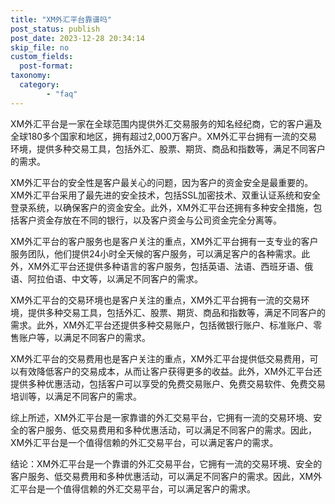 ```yaml
---
title: "XM外汇平台靠谱吗"
post_status: publish
post_date: 2023-12-28 20:34:14
skip_file: no
custom_fields: 
  post-format: 
taxonomy:
  category:
        - "faq"
---
```


XM外汇平台是一家在全球范围内提供外汇交易服务的知名经纪商，它的客户遍及全球180多个国家和地区，拥有超过2,000万客户。XM外汇平台拥有一流的交易环境，提供多种交易工具，包括外汇、股票、期货、商品和指数等，满足不同客户的需求。

XM外汇平台的安全性是客户最关心的问题，因为客户的资金安全是最重要的。XM外汇平台采用了最先进的安全技术，包括SSL加密技术、双重认证系统和安全登录系统，以确保客户的资金安全。此外，XM外汇平台还拥有多种安全措施，包括客户资金存放在不同的银行，以及客户资金与公司资金完全分离等。

XM外汇平台的客户服务也是客户关注的重点，XM外汇平台拥有一支专业的客户服务团队，他们提供24小时全天候的客户服务，可以满足客户的各种需求。此外，XM外汇平台还提供多种语言的客户服务，包括英语、法语、西班牙语、俄语、阿拉伯语、中文等，以满足不同客户的需求。

XM外汇平台的交易环境也是客户关注的重点，XM外汇平台拥有一流的交易环境，提供多种交易工具，包括外汇、股票、期货、商品和指数等，满足不同客户的需求。此外，XM外汇平台还提供多种交易账户，包括微银行账户、标准账户、零售账户等，以满足不同客户的需求。

XM外汇平台的交易费用也是客户关注的重点，XM外汇平台提供低交易费用，可以有效降低客户的交易成本，从而让客户获得更多的收益。此外，XM外汇平台还提供多种优惠活动，包括客户可以享受的免费交易账户、免费交易软件、免费交易培训等，以满足不同客户的需求。

综上所述，XM外汇平台是一家靠谱的外汇交易平台，它拥有一流的交易环境、安全的客户服务、低交易费用和多种优惠活动，可以满足不同客户的需求。因此，XM外汇平台是一个值得信赖的外汇交易平台，可以满足客户的需求。

结论：XM外汇平台是一个靠谱的外汇交易平台，它拥有一流的交易环境、安全的客户服务、低交易费用和多种优惠活动，可以满足不同客户的需求。因此，XM外汇平台是一个值得信赖的外汇交易平台，可以满足客户的需求。
